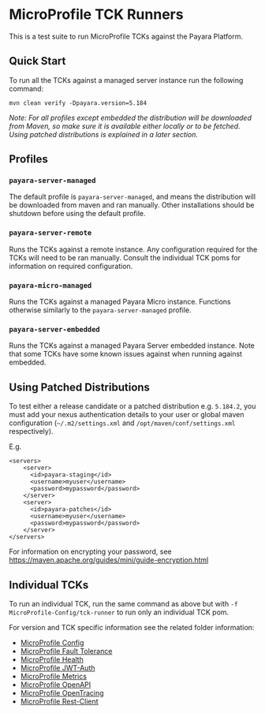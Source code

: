 # MicroProfile TCK Runners

This is a test suite to run MicroProfile TCKs against the Payara Platform.

## Quick Start

To run all the TCKs against a managed server instance run the following command:

~~~
mvn clean verify -Dpayara.version=5.184
~~~

*Note: For all profiles except embedded the distribution will be downloaded from Maven, so make sure it is available either locally or to be fetched. Using patched distributions is explained in a later section.*

## Profiles

### `payara-server-managed`

The default profile is `payara-server-managed`, and means the distribution will be downloaded from maven and ran manually. Other installations should be shutdown before using the default profile.

### `payara-server-remote`

Runs the TCKs against a remote instance. Any configuration required for the TCKs will need to be ran manually. Consult the individual TCK poms for information on required configuration.

### `payara-micro-managed`

Runs the TCKs against a managed Payara Micro instance. Functions otherwise similarly to the `payara-server-managed` profile.

### `payara-server-embedded`

Runs the TCKs against a managed Payara Server embedded instance. Note that some TCKs have some known issues against when running against embedded.

## Using Patched Distributions

To test either a release candidate or a patched distribution e.g. `5.184.2`, you must add your nexus authentication details to your user or global maven configuration (`~/.m2/settings.xml` and `/opt/maven/conf/settings.xml` respectively).

E.g.

~~~
<servers>
    <server>
      <id>payara-staging</id>
      <username>myuser</username>
      <password>mypassword</password>
    </server>
    <server>
      <id>payara-patches</id>
      <username>myuser</username>
      <password>mypassword</password>
    </server>
</servers>
~~~

For information on encrypting your password, see https://maven.apache.org/guides/mini/guide-encryption.html

## Individual TCKs

To run an individual TCK, run the same command as above but with `-f MicroProfile-Config/tck-runner` to run only an individual TCK pom.

For version and TCK specific information see the related folder information:

 - [MicroProfile Config](MicroProfile-Config/README.md)
 - [MicroProfile Fault Tolerance](MicroProfile-Fault-Tolerance/README.md)
 - [MicroProfile Health](MicroProfile-Health/README.md)
 - [MicroProfile JWT-Auth](MicroProfile-JWT-Auth/README.md)
 - [MicroProfile Metrics](MicroProfile-Metrics/README.md)
 - [MicroProfile OpenAPI](MicroProfile-OpenAPI/README.md)
 - [MicroProfile OpenTracing](MicroProfile-OpenTracing/README.md)
 - [MicroProfile Rest-Client](MicroProfile-Rest-Client/README.md)
